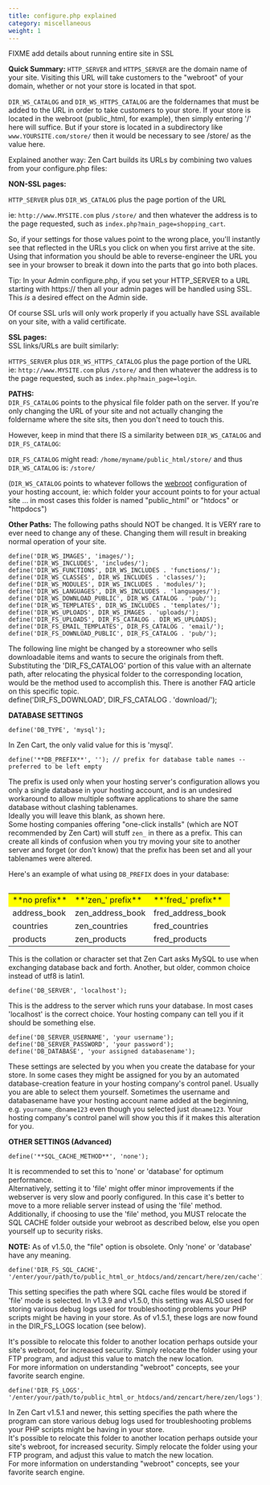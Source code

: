 ```yaml
---
title: configure.php explained 
category: miscellaneous
weight: 1 
---
```


FIXME add details about running entire site in SSL

**Quick Summary:**
`HTTP_SERVER` and `HTTPS_SERVER` are the domain name of your site. Visiting this URL will take customers to the "webroot" of your domain, whether or not your store is located in that spot.  

`DIR_WS_CATALOG` and `DIR_WS_HTTPS_CATALOG` are the foldernames that must be added to the URL in order to take customers to your store. If your store is located in the webroot (public_html, for example), then simply entering '/' here will suffice. But if your store is located in a subdirectory like `www.YOURSITE.com/store/` then it would be necessary to see /store/ as the value here.  

Explained another way: Zen Cart builds its URLs by combining two values from your configure.php files:  

**NON-SSL pages:**

`HTTP_SERVER` plus `DIR_WS_CATALOG` plus the page portion of the URL  

ie: `http://www.MYSITE.com` plus `/store/` and then whatever the address is to the page requested, such as `index.php?main_page=shopping_cart`.

So, if your settings for those values point to the wrong place, you'll instantly see that reflected in the URLs you click on when you first arrive at the site. Using that information you should be able to reverse-engineer the URL you see in your browser to break it down into the parts that go into both places.  
  
Tip: In your Admin configure.php, if you set your HTTP_SERVER to a URL starting with https:// then all your admin pages will be handled using SSL. This *is* a desired effect on the Admin side.  

Of course SSL urls will only work properly if you actually have SSL available on your site, with a valid certificate.

**SSL pages:**  
SSL links/URLs are built similarly:  

`HTTPS_SERVER` plus `DIR_WS_HTTPS_CATALOG` plus the page portion of the URL  
ie: `http://www.MYSITE.com` plus `/store/` and then whatever the address is to the page requested, such as `index.php?main_page=login`.

**PATHS:**  
`DIR_FS_CATALOG` points to the physical file folder path on the server. If you're only changing the URL of your site and not actually changing the foldername where the site sits, then you don't need to touch this.  

However, keep in mind that there IS a similarity between `DIR_WS_CATALOG` and `DIR_FS_CATALOG`:  

`DIR_FS_CATALOG` might read: `/home/myname/public_html/store/` 
and thus `DIR_WS_CATALOG` is: `/store/`

(`DIR_WS_CATALOG` points to whatever follows the [webroot](/user/first_steps/how_do_i_install#webroot) configuration of your hosting account, ie: which folder your account points to for your actual site ... in most cases this folder is named "public_html" or "htdocs" or "httpdocs")  

**Other Paths:**
The following paths should NOT be changed. It is VERY rare to ever need to change any of these. Changing them will result in breaking normal operation of your site.  
```
define('DIR_WS_IMAGES', 'images/');  
define('DIR_WS_INCLUDES', 'includes/');  
define('DIR_WS_FUNCTIONS', DIR_WS_INCLUDES . 'functions/');  
define('DIR_WS_CLASSES', DIR_WS_INCLUDES . 'classes/');  
define('DIR_WS_MODULES', DIR_WS_INCLUDES . 'modules/');  
define('DIR_WS_LANGUAGES', DIR_WS_INCLUDES . 'languages/');  
define('DIR_WS_DOWNLOAD_PUBLIC', DIR_WS_CATALOG . 'pub/');  
define('DIR_WS_TEMPLATES', DIR_WS_INCLUDES . 'templates/');  
define('DIR_WS_UPLOADS', DIR_WS_IMAGES . 'uploads/');  
define('DIR_FS_UPLOADS', DIR_FS_CATALOG . DIR_WS_UPLOADS);  
define('DIR_FS_EMAIL_TEMPLATES', DIR_FS_CATALOG . 'email/');  
define('DIR_FS_DOWNLOAD_PUBLIC', DIR_FS_CATALOG . 'pub/');  
```

The following line might be changed by a storeowner who sells downloadable items and wants to secure the originals from theft. Substituting the 'DIR_FS_CATALOG' portion of this value with an alternate path, after relocating the physical folder to the corresponding location, would be the method used to accomplish this. There is another FAQ article on this specific topic.  
define('DIR_FS_DOWNLOAD', DIR_FS_CATALOG . 'download/');  

**DATABASE SETTINGS**  
```
define('DB_TYPE', 'mysql');  
```
In Zen Cart, the only valid value for this is 'mysql'.  

```
define('**DB_PREFIX**', ''); // prefix for database table names -- preferred to be left empty  
```
The prefix is used only when your hosting server's configuration allows you only a single database in your hosting account, and is an undesired workaround to allow multiple software applications to share the same database without clashing tablenames.  
Ideally you will leave this blank, as shown here.  
Some hosting companies offering "one-click installs" (which are NOT recommended by Zen Cart) will stuff `zen_` in there as a prefix. This can create all kinds of confusion when you try moving your site to another server and forget (or don't know) that the prefix has been set and all your tablenames were altered.  

Here's an example of what using `DB_PREFIX` does in your database:  

<table width="400" align="left" class="cms_table">

<tbody>

<tr valign="top" class="cms_table_tr" style="background-color: yellow">

<td class="cms_table_td">**no prefix**</td>

<td class="cms_table_td">**'zen_' prefix**</td>

<td class="cms_table_td">**'fred_' prefix**</td>

</tr>

<tr valign="top" class="cms_table_tr">

<td class="cms_table_td">address_book</td>

<td class="cms_table_td">zen_address_book</td>

<td class="cms_table_td">fred_address_book</td>

</tr>

<tr valign="top" class="cms_table_tr">

<td class="cms_table_td">countries</td>

<td class="cms_table_td">zen_countries</td>

<td class="cms_table_td">fred_countries</td>

</tr>

<tr valign="top" class="cms_table_tr">

<td class="cms_table_td">products</td>

<td class="cms_table_td">zen_products</td>

<td class="cms_table_td">fred_products</td>

</tr>

</tbody>

</table>


```
define('DB_CHARSET', 'utf8');  
```

This is the collation or character set that Zen Cart asks MySQL to use when exchanging database back and forth. Another, but older, common choice instead of utf8 is latin1.  

```
define('DB_SERVER', 'localhost');  
```

This is the address to the server which runs your database. In most cases 'localhost' is the correct choice. Your hosting company can tell you if it should be something else.  

```
define('DB_SERVER_USERNAME', 'your username');  
define('DB_SERVER_PASSWORD', 'your password');  
define('DB_DATABASE', 'your assigned databasename');  
```

These settings are selected by you when you create the database for your store. In some cases they might be assigned for you by an automated database-creation feature in your hosting company's control panel. Usually you are able to select them yourself. Sometimes the username and databasename have your hosting account name added at the beginning, e.g. `yourname_dbname123` even though you selected just `dbname123`. Your hosting company's control panel will show you this if it makes this alteration for you.  

**OTHER SETTINGS (Advanced)**  

```
define('**SQL_CACHE_METHOD**', 'none');  
```
It is recommended to set this to 'none' or 'database' for optimum performance.  
Alternatively, setting it to 'file' might offer minor improvements if the webserver is very slow and poorly configured. In this case it's better to move to a more reliable server instead of using the 'file' method.  
Additionally, if choosing to use the 'file' method, you MUST relocate the SQL CACHE folder outside your webroot as described below, else you open yourself up to security risks.  

**NOTE:** As of v1.5.0, the "file" option is obsolete. Only 'none' or 'database' have any meaning.  

```
define('DIR_FS_SQL_CACHE', '/enter/your/path/to/public_html_or_htdocs/and/zencart/here/zen/cache');  
```

This setting specifies the path where SQL cache files would be stored if 'file' mode is selected. In v1.3.9 and v1.5.0, this setting was ALSO used for storing various debug logs used for troubleshooting problems your PHP scripts might be having in your store. As of v1.5.1, these logs are now found in the DIR_FS_LOGS location (see below).  

It's possible to relocate this folder to another location perhaps outside your site's webroot, for increased security. Simply relocate the folder using your FTP program, and adjust this value to match the new location.  
For more information on understanding "webroot" concepts, see your favorite search engine.  

```
define('DIR_FS_LOGS', '/enter/your/path/to/public_html_or_htdocs/and/zencart/here/zen/logs');  
```

In Zen Cart v1.5.1 and newer, this setting specifies the path where the program can store various debug logs used for troubleshooting problems your PHP scripts might be having in your store.  
It's possible to relocate this folder to another location perhaps outside your site's webroot, for increased security. Simply relocate the folder using your FTP program, and adjust this value to match the new location.  
For more information on understanding "webroot" concepts, see your favorite search engine.
